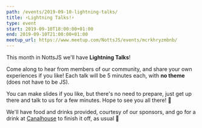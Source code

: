 ```yaml
---
path: /events/2019-09-10-lightning-talks/
title: ⚡️Lightning Talks!⚡️
type: event
start: 2019-09-10T18:00:00+01:00
end: 2019-09-10T21:00:00+01:00
meetup_url: https://www.meetup.com/NottsJS/events/mcrkhryzmbnb/
---
```


This month in NottsJS we'll have **Lightning Talks**!

Come along to hear from members of our community, and share your own experiences if you like! Each talk will be 5 minutes each, with **no theme** (does not have to be JS).

You can make slides if you like, but there's no need to prepare, just get up there and talk to us for a few minutes. Hope to see you all there! 💛

We'll have food and drinks provided, courtesy of our sponsors, and go for a drink at [Canalhouse](https://www.castlerockbrewery.co.uk/pubs/the-canalhouse/) to finish it off, as usual 🙂
